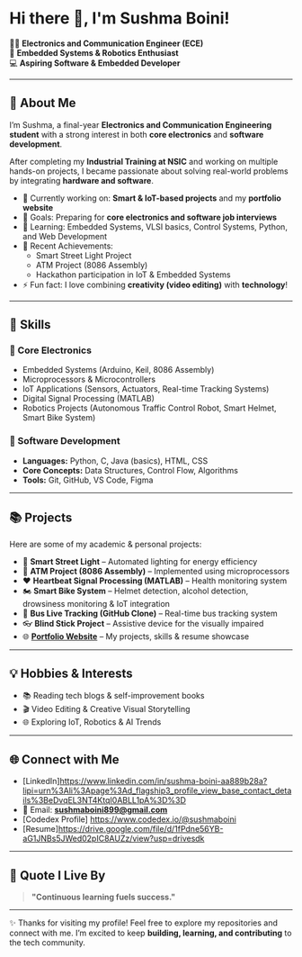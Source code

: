 # Hi there 👋, I'm Sushma Boini!  

👩‍🎓 **Electronics and Communication Engineer (ECE)**  
🤖 **Embedded Systems & Robotics Enthusiast**  
💻 **Aspiring Software & Embedded Developer**  

---

## 🚀 About Me  
I’m Sushma, a final-year **Electronics and Communication Engineering student** with a strong interest in both **core electronics** and **software development**.  

After completing my **Industrial Training at NSIC** and working on multiple hands-on projects, I became passionate about solving real-world problems by integrating **hardware and software**.  

- 🔭 Currently working on: **Smart & IoT-based projects** and my **portfolio website**  
- 🎯 Goals: Preparing for **core electronics and software job interviews**  
- 🌱 Learning: Embedded Systems, VLSI basics, Control Systems, Python, and Web Development  
- 🎉 Recent Achievements:  
  - Smart Street Light Project  
  - ATM Project (8086 Assembly)  
  - Hackathon participation in IoT & Embedded Systems  
- ⚡ Fun fact: I love combining **creativity (video editing)** with **technology**!  

---

## 💼 Skills  

### 🔹 Core Electronics  
- Embedded Systems (Arduino, Keil, 8086 Assembly)  
- Microprocessors & Microcontrollers  
- IoT Applications (Sensors, Actuators, Real-time Tracking Systems)  
- Digital Signal Processing (MATLAB)  
- Robotics Projects (Autonomous Traffic Control Robot, Smart Helmet, Smart Bike System)  

### 🔹 Software Development  
- **Languages:** Python, C, Java (basics), HTML, CSS  
- **Core Concepts:** Data Structures, Control Flow, Algorithms  
- **Tools:** Git, GitHub, VS Code, Figma  

---

## 📚 Projects  
Here are some of my academic & personal projects:  

- 🚦 **Smart Street Light** – Automated lighting for energy efficiency  
- 🏦 **ATM Project (8086 Assembly)** – Implemented using microprocessors  
- ❤️ **Heartbeat Signal Processing (MATLAB)** – Health monitoring system  
- 🏍️ **Smart Bike System** – Helmet detection, alcohol detection, drowsiness monitoring & IoT integration  
- 🚌 **Bus Live Tracking (GitHub Clone)** – Real-time bus tracking system  
- 👓 **Blind Stick Project** – Assistive device for the visually impaired  
- 🌐 [**Portfolio Website**](https://sushmaboini.github.io/Personal_Portfolio/) – My projects, skills & resume showcase  

---

## 💡 Hobbies & Interests  
- 📚 Reading tech blogs & self-improvement books  
- 🎬 Video Editing & Creative Visual Storytelling  
- 🌐 Exploring IoT, Robotics & AI Trends  

---

## 🌐 Connect with Me  
- [LinkedIn]https://www.linkedin.com/in/sushma-boini-aa889b28a?lipi=urn%3Ali%3Apage%3Ad_flagship3_profile_view_base_contact_details%3BeDvqEL3NT4KtqI0ABLL1pA%3D%3D  
- 📧 Email: **sushmaboini899@gmail.com**  
- [Codedex Profile] https://www.codedex.io/@sushmaboini 
- [Resume]https://drive.google.com/file/d/1fPdne56YB-aG1JNBs5JWed02pIC8AUZz/view?usp=drivesdk  

---

## 📖 Quote I Live By  
> **"Continuous learning fuels success."**  

---

✨ Thanks for visiting my profile! Feel free to explore my repositories and connect with me. I’m excited to keep **building, learning, and contributing** to the tech community.  
